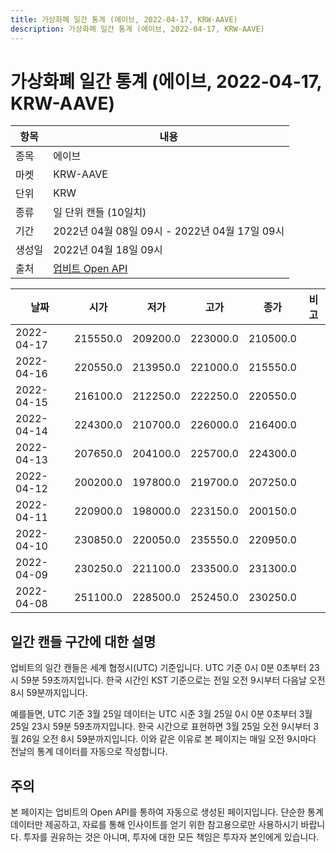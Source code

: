 ```yaml
---
title: 가상화폐 일간 통계 (에이브, 2022-04-17, KRW-AAVE)
description: 가상화폐 일간 통계 (에이브, 2022-04-17, KRW-AAVE)
---
```



가상화폐 일간 통계 (에이브, 2022-04-17, KRW-AAVE)
===

|항목|내용|
|--|--|
|종목|에이브|
|마켓|KRW-AAVE|
|단위|KRW|
|종류|일 단위 캔들 (10일치)|
|기간|2022년 04월 08일 09시 - 2022년 04월 17일 09시|
|생성일|2022년 04월 18일 09시|
|출처|[업비트 Open API](https://docs.upbit.com)|


|날짜|시가|저가|고가|종가|비고|
|--|--|--|--|--|--|
|2022-04-17|215550.0|209200.0|223000.0|210500.0|    |
|2022-04-16|220550.0|213950.0|221000.0|215550.0|    |
|2022-04-15|216100.0|212250.0|222250.0|220550.0|    |
|2022-04-14|224300.0|210700.0|226000.0|216400.0|    |
|2022-04-13|207650.0|204100.0|225700.0|224300.0|    |
|2022-04-12|200200.0|197800.0|219700.0|207250.0|    |
|2022-04-11|220900.0|198000.0|223150.0|200150.0|    |
|2022-04-10|230850.0|220050.0|235550.0|220950.0|    |
|2022-04-09|230250.0|221100.0|233500.0|231300.0|    |
|2022-04-08|251100.0|228500.0|252450.0|230250.0|    |


일간 캔들 구간에 대한 설명
---


업비트의 일간 캔들은 세계 협정시(UTC) 기준입니다. 
UTC 기준 0시 0분 0초부터 23시 59분 59초까지입니다. 
한국 시간인 KST 기준으로는 전일 오전 9시부터 다음날 오전 8시 59분까지입니다. 


예를들면, UTC 기준 3월 25일 데이터는 UTC 시준 3월 25일 0시 0분 0초부터 3월 25일 23시 59분 59초까지입니다. 
한국 시간으로 표현하면 3월 25일 오전 9시부터 3월 26일 오전 8시 59분까지입니다. 
이와 같은 이유로 본 페이지는 매일 오전 9시마다 전날의 통계 데이터를 자동으로 작성합니다. 


주의
---


본 페이지는 업비트의 Open API를 통하여 자동으로 생성된 페이지입니다. 
단순한 통계 데이터만 제공하고, 자료를 통해 인사이트를 얻기 위한 참고용으로만 사용하시기 바랍니다. 
투자를 권유하는 것은 아니며, 투자에 대한 모든 책임은 투자자 본인에게 있습니다. 
